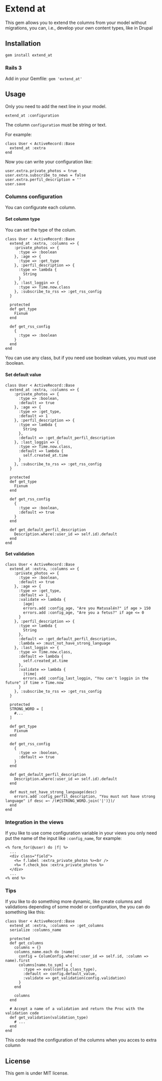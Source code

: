 # Extend at

This gem allows you to extend the columns from your model without migrations, you can, i.e., develop your own content types, like in Drupal

## Installation

<code>gem install extend_at</code>

### Rails 3
Add in your Gemfile:
<code>gem 'extend_at'</code>

## Usage

Only you need to add the next line in your model.

<code>extend_at :configuration</code>

The column <code>configuration</code> must be string or text.

For example:

    class User < ActiveRecord::Base
      extend_at :extra
    end

Now you can write your configuration like:

    user.extra.private_photos = true
    user.extra.subscribe_to_news = false
    user.extra.perfil_description = ''
    user.save

### Columns configuration

You can configurate each column.

#### Set column type

You can set the type of the colum.

    class User < ActiveRecord::Base
      extend_at :extra, :columns => {
        :private_photos => {
          :type => :boolean
        }, :age => {
          :type => :get_type
        }, :perfil_description => {
          :type => lambda {
            String
          }
        }, :last_loggin => {
          :type => Time.now.class
        }, :subscribe_to_rss => :get_rss_config
      }

      protected
      def get_type
        Fixnum
      end

      def get_rss_config
        {
          :type => :boolean
        }
      end
    end

You can use any class, but if you need use boolean values, you must use :boolean.

#### Set default value

    class User < ActiveRecord::Base
      extend_at :extra, :columns => {
        :private_photos => {
          :type => :boolean,
          :default => true
        }, :age => {
          :type => :get_type,
          :default => 1
        }, :perfil_description => {
          :type => lambda {
            String
          },
          :default => :get_default_perfil_description
        }, :last_loggin => {
          :type => Time.now.class,
          :default => lambda {
            self.created_at.time
          }
        }, :subscribe_to_rss => :get_rss_config
      }

      protected
      def get_type
        Fixnum
      end

      def get_rss_config
        {
          :type => :boolean,
          :default => true
        }
      end

      def get_default_perfil_description
        Description.where(:user_id => self.id).default
      end
    end

#### Set validation
    class User < ActiveRecord::Base
      extend_at :extra, :columns => {
        :private_photos => {
          :type => :boolean,
          :default => true
        }, :age => {
          :type => :get_type,
          :default => 1,
          :validate => lambda {
            |age|
            errors.add :config_age, "Are you Matusalén?" if age > 150
            errors.add :config_age, "Are you a fetus?" if age <= 0
          }
        }, :perfil_description => {
          :type => lambda {
            String
          },
          :default => :get_default_perfil_description,
          :lambda => :must_not_have_strong_language
        }, :last_loggin => {
          :type => Time.now.class,
          :default => lambda {
            self.created_at.time
          },
          :validate => lambda {
            |time|
            errors.add :config_last_loggin, "You can't loggin in the future" if time > Time.now
          }
        }, :subscribe_to_rss => :get_rss_config
      }

      protected
      STRONG_WORD = [
        #...
      ]
      
      def get_type
        Fixnum
      end

      def get_rss_config
        {
          :type => :boolean,
          :default => true
        }
      end

      def get_default_perfil_description
        Description.where(:user_id => self.id).default
      end

      def must_not_have_strong_language(desc)
        errors.add :cofig_perfil_description, "You must not have strong language" if desc =~ /(#{STRONG_WORD.join('|')})/
      end
    end

### Integration in the views

If you like to use come configuration variable in your views you only need put the name of the input like <code>:config_name</code>, for example:

    <% form_for(@user) do |f| %>
      ...
      <div class="field">
        <%= f.label :extra_private_photos %><br />
        <%= f.check_box :extra_private_photos %>
      </div>
      ...
    <% end %>

### Tips

If you like to do something more dynamic, like create columns and validations depending of some model or configuration, the you can do something like this:

    class User < ActiveRecord::Base
      extend_at :extra, :columns => :get_columns
      serialize :columns_name

      protected
      def get_columns
        columns = {}
        columns_name.each do |name|
          config = ColumConfig.where(:user_id => self.id, :column => name).first
          columns[name.to_sym] = {
            :type => eval(config.class_type),
            :default => config.default_value,
            :validate => get_validation(config.validation)
          }
        end
        
        columns
      end

      # Accept a name of a validation and return the Proc with the validation code
      def get_validation(validation_type)
        # ...
      end
    end

This code read the configuration of the columns when you acces to extra column

## License

This gem is under MIT license.